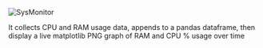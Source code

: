 ![SysMonitor](https://user-images.githubusercontent.com/87174876/131507019-e7b9619d-d19c-4853-9d95-85e9da55a16c.png)

It collects CPU and RAM usage data, appends to a pandas dataframe, then display a live matplotlib PNG graph of RAM and CPU % usage over time
